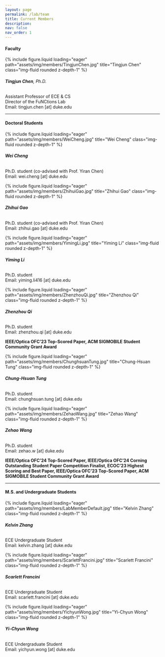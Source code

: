 ```yaml
---
layout: page
permalink: /lab/team
title: Current Members
description:
nav: false
nav_order: 1
---
```


#### **Faculty**

<div class="row">
    <div class="col-sm-2">
        {% include figure.liquid loading="eager" path="assets/img/members/TingjunChen.jpg" title="Tingjun Chen" class="img-fluid rounded z-depth-1" %}
    </div>
    <div class="col-sm-10">
        <h6><strong>Tingjun Chen</strong>, Ph.D.</h6>
        <p>
            Assistant Professor of ECE &amp; CS<br>
            Director of the FuNCtions Lab<br>
            Email: tingjun.chen [at] duke.edu
        </p>
    </div>
</div>

---

#### **Doctoral Students**

<div class="row">
    <div class="col-sm-2">
        {% include figure.liquid loading="eager" path="assets/img/members/WeiCheng.jpg" title="Wei Cheng" class="img-fluid rounded z-depth-1" %}
    </div>
    <div class="col-sm-10">
        <h6><strong>Wei Cheng</strong></h6>
        <p>
            Ph.D. student (co-advised with Prof. Yiran Chen)<br>
            Email: wei.cheng [at] duke.edu
        </p>
    </div>
</div>

<div class="row">
    <div class="col-sm-2">
        {% include figure.liquid loading="eager" path="assets/img/members/ZhihuiGao.jpg" title="Zhihui Gao" class="img-fluid rounded z-depth-1" %}
    </div>
    <div class="col-sm-10">
        <h6><strong>Zhihui Gao</strong></h6>
        <p>
            Ph.D. student (co-advised with Prof. Yiran Chen)<br>
            Email: zhihui.gao [at] duke.edu
        </p>
    </div>
</div>

<div class="row">
    <div class="col-sm-2">
        {% include figure.liquid loading="eager" path="assets/img/members/YimingLi.jpg" title="Yiming Li" class="img-fluid rounded z-depth-1" %}
    </div>
    <div class="col-sm-10">
        <h6><strong>Yiming Li</strong></h6>
        <p>
            Ph.D. student<br>
            Email: yiming.li416 [at] duke.edu
        </p>
    </div>
</div>

<div class="row">
    <div class="col-sm-2">
        {% include figure.liquid loading="eager" path="assets/img/members/ZhenzhouQi.jpg" title="Zhenzhou Qi" class="img-fluid rounded z-depth-1" %}
    </div>
    <div class="col-sm-10">
        <h6><strong>Zhenzhou Qi</strong></h6>
        <p>
            Ph.D. student<br>
            Email: zhenzhou.qi [at] duke.edu
        </p>
        <p style="color: var(--global-theme-color); font-weight: bold;">
            IEEE/Optica OFC’23 Top-Scored Paper,
            ACM SIGMOBILE Student Community Grant Award
        </p>
    </div>
</div>

<div class="row">
    <div class="col-sm-2">
        {% include figure.liquid loading="eager" path="assets/img/members/ChunghsuanTung.jpg" title="Chung-Hsuan Tung" class="img-fluid rounded z-depth-1" %}
    </div>
    <div class="col-sm-10">
        <h6><strong>Chung-Hsuan Tung</strong></h6>
        <p>
            Ph.D. student<br>
            Email: chunghsuan.tung [at] duke.edu
        </p>
    </div>
</div>

<div class="row">
    <div class="col-sm-2">
        {% include figure.liquid loading="eager" path="assets/img/members/ZehaoWang.jpg" title="Zehao Wang" class="img-fluid rounded z-depth-1" %}
    </div>
    <div class="col-sm-10">
        <h6><strong>Zehao Wang</strong></h6>
        <p>
            Ph.D. student<br>
            Email: zehao.w [at] duke.edu
        </p>
        <p style="color: var(--global-theme-color); font-weight: bold;">
            IEEE/Optica OFC’24 Top-Scored Paper,
            IEEE/Optica OFC’24 Corning Outstanding Student Paper Competition Finalist,
            ECOC’23 Highest Scoring and Best Paper,
            IEEE/Optica OFC’23 Top-Scored Paper,
            ACM SIGMOBILE Student Community Grant Award
        </p>
    </div>
</div>

---

#### **M.S. and Undergraduate Students**

<div class="row">
    <div class="col-sm-2">
        {% include figure.liquid loading="eager" path="assets/img/members/LabMemberDefault.jpg" title="Kelvin Zhang" class="img-fluid rounded z-depth-1" %}
    </div>
    <div class="col-sm-10">
        <h6><strong>Kelvin Zhang</strong></h6>
        <p>
            ECE Undergraduate Student<br>
            Email: kelvin.zhang [at] duke.edu
        </p>
    </div>
</div>

<div class="row">
    <div class="col-sm-2">
        {% include figure.liquid loading="eager" path="assets/img/members/ScarlettFrancini.jpg" title="Scarlett Francini" class="img-fluid rounded z-depth-1" %}
    </div>
    <div class="col-sm-10">
        <h6><strong>Scarlett Francini</strong></h6>
        <p>
            ECE Undergraduate Student<br>
            Email: scarlett.francini [at] duke.edu
        </p>
    </div>
</div>

<div class="row">
    <div class="col-sm-2">
        {% include figure.liquid loading="eager" path="assets/img/members/YichyunWong.jpg" title="Yi-Chyun Wong" class="img-fluid rounded z-depth-1" %}
    </div>
    <div class="col-sm-10">
        <h6><strong>Yi-Chyun Wong</strong></h6>
        <p>
            ECE Undergraduate Student<br>
            Email: yichyun.wong [at] duke.edu
        </p>
    </div>
</div>